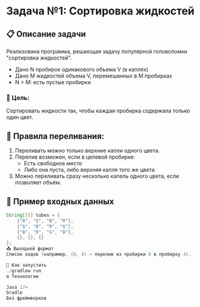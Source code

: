 # Задача №1: Сортировка жидкостей

## 📋 Описание задачи

Реализована программа, решающая задачу популярной головоломки "сортировка жидкостей".

- Дано N пробирок одинакового объема V (в каплях)
- Дано M жидкостей объема V, перемешанных в M пробирках
- N > M: есть пустые пробирки

### 🎯 Цель:
Сортировать жидкости так, чтобы каждая пробирка содержала только один цвет.

## 🔁 Правила переливания:

1. Переливать можно только верхние капли одного цвета.
2. Перелив возможен, если в целевой пробирке:
    - Есть свободное место
    - Либо она пуста, либо верхняя капля того же цвета
3. Можно переливать сразу несколько капель одного цвета, если позволяет объём.

## 🧪 Пример входных данных

```java
String[][] tubes = {
    {"R", "G", "B", "R"},
    {"G", "B", "R", "G"},
    {"B", "R", "G", "B"},
    {}, {}, {}
};
📤 Выходной формат
Список ходов (например, (0, 4) — перелив из пробирки 0 в пробирку 4).

🚀 Как запустить
./gradlew run
⚙️ Технологии

Java 17+
Gradle
Без фреймворков